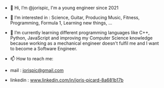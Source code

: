 - 👋 Hi, I’m @jorispic, I'm a young engineer since 2021
- 👀 I’m interested in : Science, Guitar, Producing Music, Fitness, Programming, Formula 1, Learning new things, ...
- 🌱 I’m currently learning different programming languages like C++, Python, JavaScript and improving my Computer Science knowledge because working as a mechanical engineer doesn't fulfil me and I want to become a Software Engineer.  

- 📫 How to reach me:
- mail :      jorispic@gmail.com
- linkedin :  www.linkedin.com/in/joris-picard-8a681b17b 


<!---
jorispic/jorispic is a ✨ special ✨ repository because its `README.md` (this file) appears on your GitHub profile.
You can click the Preview link to take a look at your changes.
--->

